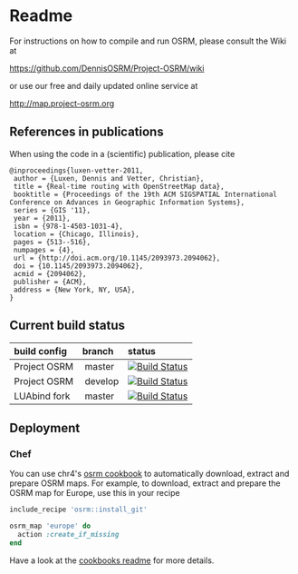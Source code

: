 # Readme

For instructions on how to compile and run OSRM, please consult the Wiki at

https://github.com/DennisOSRM/Project-OSRM/wiki

or use our free and daily updated online service at

http://map.project-osrm.org

## References in publications

When using the code in a (scientific) publication, please cite

```
@inproceedings{luxen-vetter-2011,
 author = {Luxen, Dennis and Vetter, Christian},
 title = {Real-time routing with OpenStreetMap data},
 booktitle = {Proceedings of the 19th ACM SIGSPATIAL International Conference on Advances in Geographic Information Systems},
 series = {GIS '11},
 year = {2011},
 isbn = {978-1-4503-1031-4},
 location = {Chicago, Illinois},
 pages = {513--516},
 numpages = {4},
 url = {http://doi.acm.org/10.1145/2093973.2094062},
 doi = {10.1145/2093973.2094062},
 acmid = {2094062},
 publisher = {ACM},
 address = {New York, NY, USA},
}
```

## Current build status

| build config |  branch | status |
|:-------------|:--------|:------------|
| Project OSRM | master  | [![Build Status](https://travis-ci.org/DennisOSRM/Project-OSRM.png?branch=master)](https://travis-ci.org/DennisOSRM/Project-OSRM) |
| Project OSRM | develop | [![Build Status](https://travis-ci.org/DennisOSRM/Project-OSRM.png?branch=develop)](https://travis-ci.org/DennisOSRM/Project-OSRM) |
| LUAbind fork | master  | [![Build Status](https://travis-ci.org/DennisOSRM/luabind.png?branch=master)](https://travis-ci.org/DennisOSRM/luabind) |


## Deployment

### Chef

You can use chr4's [osrm cookbook](http://community.opscode.com/cookbooks/osrm) to automatically download, extract and prepare OSRM maps.
For example, to download, extract and prepare the OSRM map for Europe, use this in your recipe

```ruby
include_recipe 'osrm::install_git'

osrm_map 'europe' do
  action :create_if_missing
end
```

Have a look at the [cookbooks readme](https://github.com/chr4-cookbooks/osrm) for more details.
